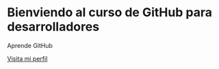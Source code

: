 # Bienviendo al curso de GitHub para desarrolladores

Aprende GitHub

[Visita mi perfil](www.linkedin.com/in/luis-a-ramírez-piña-b849a0255/)

